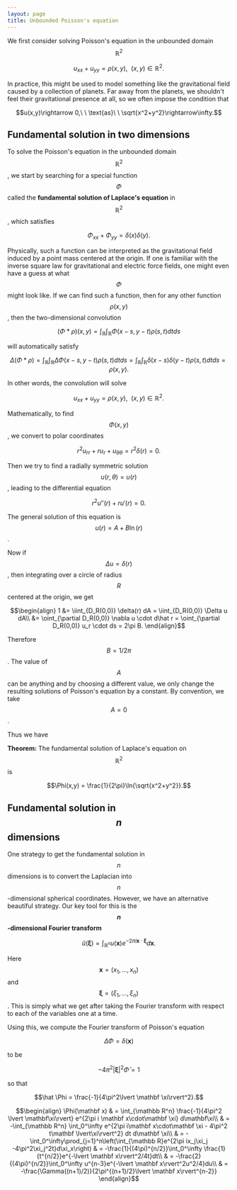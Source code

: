 ```yaml
---
layout: page
title: Unbounded Poisson's equation
---
```


We first consider solving Poisson's equation in the unbounded domain $$\mathbb{R}^2$$

$$u_{xx} + u_{yy} = \rho(x,y),\ \ (x,y)\in\mathbb R^2.$$

In practice, this might be used to model something like the gravitational field caused by a collection of planets.
Far away from the planets, we shouldn't feel their gravitational presence at all, so we often impose the condition that

$$u(x,y)\rightarrow 0,\ \ \text{as}\ \ \sqrt{x^2+y^2}\rightarrow\infty.$$


## Fundamental solution in two dimensions
To solve the Poisson's equation in the unbounded domain $$\mathbb R^2$$, we start by searching for a special function $$\Phi$$ called the **fundamental solution of Laplace's equation** in $$\mathbb{R}^2$$, which satisfies

$$\Phi_{xx} + \Phi_{yy} = \delta(x)\delta(y).$$

Physically, such a function can be interpreted as the gravitational field induced by a point mass centered at the origin.
If one is familiar with the inverse square law for gravitational and electric force fields, one might even have a guess at what $$\Phi$$ might look like.
If we can find such a function, then for any other function $$\rho(x,y)$$, then the two-dimensional convolution

$$(\Phi * \rho)(x,y) = \int_{\mathbb R}\int_{\mathbb R} \Phi(x-s,y-t)\rho(s,t)dtds$$

will automatically satisfy

$$\Delta (\Phi * \rho) = \int_{\mathbb R}\int_{\mathbb R} \Delta \Phi(x-s,y-t)\rho(s,t)dtds = \int_{\mathbb R}\int_{\mathbb R} \delta(x-s)\delta(y-t)\rho(s,t)dtds = \rho(x,y).$$

In other words, the convolution will solve

$$u_{xx} + u_{yy} = \rho(x,y),\ \ (x,y)\in\mathbb R^2.$$

Mathematically, to find $$\Phi(x,y)$$, we convert to polar coordinates 

$$r^2u_{rr} + ru_r + u_{\theta\theta} = r^2\delta(r) = 0.$$

Then we try to find a radially symmetric solution $$u(r,\theta) = u(r)$$, leading to the differential equation

$$r^2u''(r) + ru'(r) = 0.$$

The general solution of this equation is $$u(r) = A + B\ln(r)$$.

Now if $$\Delta u = \delta(r)$$, then integrating over a circle of radius $$R$$ centered at the origin, we get

$$\begin{align}
1 &= \iint_{D_R(0,0)} \delta(r) dA = \iint_{D_R(0,0)} \Delta u dA\\
  &= \oint_{\partial D_R(0,0)} \nabla u \cdot d\hat r = \oint_{\partial D_R(0,0)} u_r \cdot ds = 2\pi B.
\end{align}$$

Therefore $$B = 1/2\pi$$.  The value of $$A$$ can be anything and by choosing a different value, we only change the resulting solutions of Poisson's equation by a constant.
By convention, we take $$A = 0$$.

Thus we have

**Theorem:** The fundamental solution of Laplace's equation on $$\mathbb{R}^2$$ is

$$\Phi(x,y) = \frac{1}{2\pi}\ln{\sqrt{x^2+y^2}}.$$

## Fundamental solution in $$n$$ dimensions

One strategy to get the fundamental solution in $$n$$ dimensions is to convert the Laplacian into $$n$$-dimensional spherical coordinates.
However, we have an alternative beautiful strategy.
Our key tool for this is the **$$n$$-dimensional Fourier transform**

$$\hat u(\mathbf\xi) = \int_{\mathbb R^n} u(\mathbf x)e^{-2\pi i \mathbf x\cdot\mathbf\xi}d \mathbf x.$$


Here $$\mathbf x = (x_1,\dots,x_n)$$ and $$\mathbf \xi = (\xi_1,\dots,\xi_n)$$.
This is simply what we get after taking the Fourier transform with respect to each of the variables one at a time.

Using this, we compute the Fourier transform of Poisson's equation

$$\Delta \Phi = \delta(\mathbf x)$$

to be

$$-4\pi^2\lvert \mathbf \xi\rvert^2 \hat \Phi = 1$$

so that

$$\hat \Phi = \frac{-1}{4\pi^2\lvert \mathbf \xi\rvert^2}.$$

$$\begin{align}
\Phi(\mathbf x)
  & = \int_{\mathbb R^n} \frac{-1}{4\pi^2 \lvert \mathbf\xi\rvert} e^{2\pi i \mathbf x\cdot\mathbf \xi} d\mathbf\xi\\
  & = -\int_{\mathbb R^n} \int_0^\infty e^{2\pi i\mathbf x\cdot\mathbf \xi - 4\pi^2 t\mathbf \lvert\xi\rvert^2} dt d\mathbf \xi\\
  & = -\int_0^\infty\prod_{j=1}^n\left(\int_{\mathbb R}e^{2\pi ix_j\xi_j -4\pi^2\xi_j^2t}d\xi_x\right)
  & = -\frac{1}{(4\pi)^{n/2}}\int_0^\infty \frac{1}{t^{n/2}}e^{-\lvert \mathbf x\rvert^2/4t}dt\\
  & = -\frac{2}{(4\pi)^{n/2}}\int_0^\infty u^{n-3}e^{-\lvert \mathbf x\rvert^2u^2/4}du\\
  & = -\frac{\Gamma((n+1)/2)}{2\pi^{(n+1)/2}\lvert \mathbf x\rvert^{n-2}}
\end{align}$$





